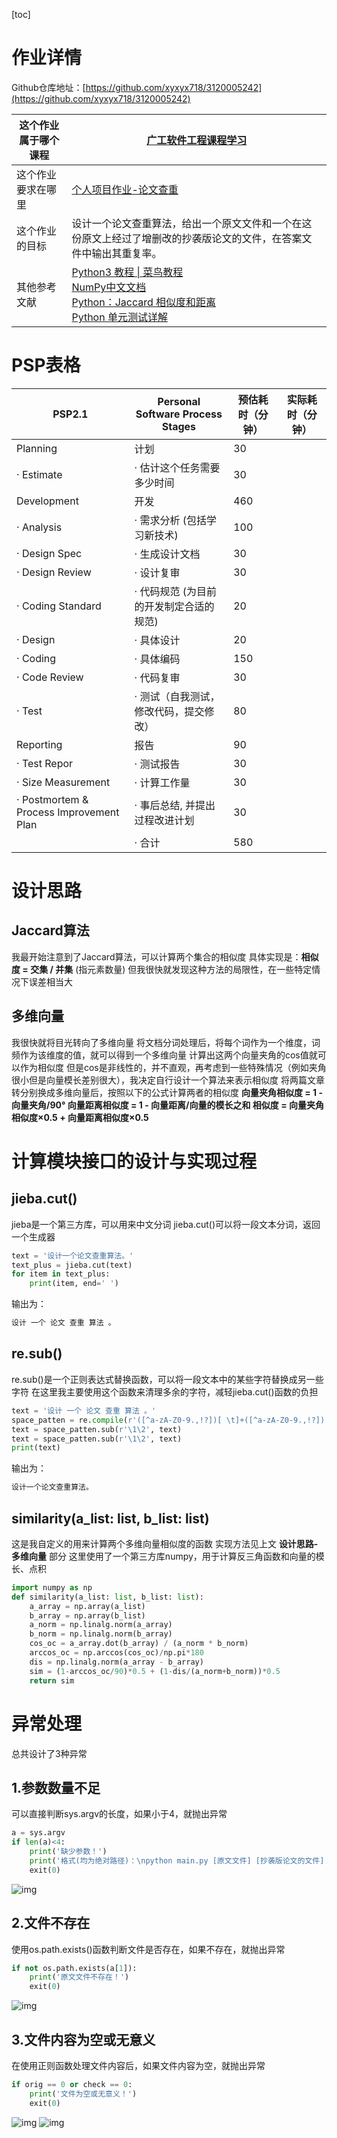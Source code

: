 [toc]

# 作业详情

Github仓库地址：[https://github.com/xyxyx718/3120005242](https://github.com/xyxyx718/3120005242)

| 这个作业属于哪个课程 | [广工软件工程课程学习](https://bbs.csdn.net/forums/gdut-ryuezh) |
| -------------------- | -------------------------------------------------------------- |
| 这个作业要求在哪里   | [个人项目作业-论文查重](https://bbs.csdn.net/topics/608092799) |
| 这个作业的目标       | 设计一个论文查重算法，给出一个原文文件和一个在这份原文上经过了增删改的抄袭版论文的文件，在答案文件中输出其重复率。 |
| 其他参考文献         | [Python3 教程 \| 菜鸟教程](https://www.runoob.com/python3/python3-tutorial.html) <br> [NumPy中文文档](http://numpy123.com) <br> [Python：Jaccard 相似度和距离](https://www.lianxh.cn/news/47fc90b1c540e.html) <br> [Python 单元测试详解](https://weibo.com/ttarticle/p/show?id=2309404627608485625977) |

# PSP表格

| PSP2.1                                  | Personal Software Process Stages        | 预估耗时（分钟） | 实际耗时（分钟） |
| --------------------------------------- | --------------------------------------- | ---------------- | ---------------- |
| Planning                                | 计划                                    |30                 |                  |
| · Estimate                              | · 估计这个任务需要多少时间                | 30                |                  |
| Development                             | 开发                                    |460                 |                  |
| · Analysis                              | · 需求分析 (包括学习新技术)              | 100              |                  |
| · Design Spec                           | · 生成设计文档                          | 30                 |                  |
| · Design Review                         | · 设计复审                              | 30                 |                  |
| · Coding Standard                       | · 代码规范 (为目前的开发制定合适的规范)   | 20               |                  |
| · Design                                | · 具体设计                              | 20               |                  |
| · Coding                                | · 具体编码                              | 150              |                  |
| · Code Review                           | · 代码复审                              | 30                 |                  |
| · Test                                  | · 测试（自我测试，修改代码，提交修改）    | 80              |                  |
| Reporting                               | 报告                                    |90                 |                  |
| · Test Repor                            | · 测试报告                              | 30               |                  |
| · Size Measurement                      | · 计算工作量                            | 30               |                  |
| · Postmortem & Process Improvement Plan | · 事后总结, 并提出过程改进计划            | 30                 |                  |
|                                         | · 合计                                  | 580                 |                  |

# 设计思路

## Jaccard算法

我最开始注意到了Jaccard算法，可以计算两个集合的相似度
具体实现是：**相似度 = 交集 / 并集** (指元素数量)
但我很快就发现这种方法的局限性，在一些特定情况下误差相当大

## 多维向量

我很快就将目光转向了多维向量
将文档分词处理后，将每个词作为一个维度，词频作为该维度的值，就可以得到一个多维向量
计算出这两个向量夹角的cos值就可以作为相似度
但是cos是非线性的，并不直观，再考虑到一些特殊情况（例如夹角很小但是向量模长差别很大），我决定自行设计一个算法来表示相似度
将两篇文章转分别换成多维向量后，按照以下的公式计算两者的相似度
**向量夹角相似度 = 1 - 向量夹角/90°
向量距离相似度 = 1 - 向量距离/向量的模长之和
相似度 = 向量夹角相似度×0.5 + 向量距离相似度×0.5**

# 计算模块接口的设计与实现过程

## jieba.cut()

jieba是一个第三方库，可以用来中文分词
jieba.cut()可以将一段文本分词，返回一个生成器

```python
text = '设计一个论文查重算法。'
text_plus = jieba.cut(text)
for item in text_plus:
    print(item, end=' ')
```

输出为：

```python
设计 一个 论文 查重 算法 。
```

## re.sub()

re.sub()是一个正则表达式替换函数，可以将一段文本中的某些字符替换成另一些字符
在这里我主要使用这个函数来清理多余的字符，减轻jieba.cut()函数的负担

```python
text = '设计 一个 论文 查重 算法 。'
space_patten = re.compile(r'([^a-zA-Z0-9.,!?])[ \t]+([^a-zA-Z0-9.,!?])')
text = space_patten.sub(r'\1\2', text)
text = space_patten.sub(r'\1\2', text)
print(text)
```

输出为：

```python
设计一个论文查重算法。
```

## similarity(a_list: list, b_list: list)

这是我自定义的用来计算两个多维向量相似度的函数
实现方法见上文 **设计思路-多维向量** 部分
这里使用了一个第三方库numpy，用于计算反三角函数和向量的模长、点积

```python
import numpy as np
def similarity(a_list: list, b_list: list):
    a_array = np.array(a_list)
    b_array = np.array(b_list)
    a_norm = np.linalg.norm(a_array)
    b_norm = np.linalg.norm(b_array)
    cos_oc = a_array.dot(b_array) / (a_norm * b_norm)
    arccos_oc = np.arccos(cos_oc)/np.pi*180
    dis = np.linalg.norm(a_array - b_array)
    sim = (1-arccos_oc/90)*0.5 + (1-dis/(a_norm+b_norm))*0.5
    return sim
```

# 异常处理

总共设计了3种异常

## 1.参数数量不足

可以直接判断sys.argv的长度，如果小于4，就抛出异常

```python
a = sys.argv
if len(a)<4:
    print('缺少参数！')
    print('格式(均为绝对路径)：\npython main.py [原文文件] [抄袭版论文的文件] [答案文件]')
    exit(0)
```

![img](https://img-community.csdnimg.cn/images/710dc6c385f1448a83fe84aaf426d8e6.jpg "#left")

## 2.文件不存在

使用os.path.exists()函数判断文件是否存在，如果不存在，就抛出异常

```python
if not os.path.exists(a[1]):
    print('原文文件不存在！')
    exit(0)
```

![img](https://img-community.csdnimg.cn/images/fd64b4965e6c44e6a49acb8219fb8d9b.jpg "#left")

## 3.文件内容为空或无意义

在使用正则函数处理文件内容后，如果文件内容为空，就抛出异常

```python
if orig == 0 or check == 0:
    print('文件为空或无意义！')
    exit(0)
```

![img](https://img-community.csdnimg.cn/images/73b01e1fdc5647499834ffc778c81670.jpg "#left")
![img](https://img-community.csdnimg.cn/images/643848b508ca4a8d98b105ca493c3aa5.jpg "#left")
